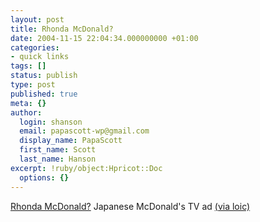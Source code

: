 ```yaml
---
layout: post
title: Rhonda McDonald?
date: 2004-11-15 22:04:34.000000000 +01:00
categories:
- quick links
tags: []
status: publish
type: post
published: true
meta: {}
author:
  login: shanson
  email: papascott-wp@gmail.com
  display_name: PapaScott
  first_name: Scott
  last_name: Hanson
excerpt: !ruby/object:Hpricot::Doc
  options: {}
---
```

<p><a title="???????CM?????" href="http://www.mcdonalds.co.jp/sales/cmlib/cm02_300.html">Rhonda McDonald?</a> Japanese McDonald's TV ad <a href="http://www.loiclemeur.com/english/2004/11/mcdonals_is_muc.html">(via loic)</a></p>

